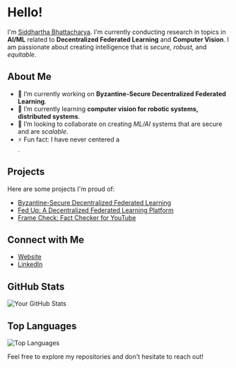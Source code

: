 # Hello!

I'm <u>Siddhartha Bhattacharya</u>. I'm currently conducting research in topics in **AI/ML** related to **Decentralized Federated Learning** and **Computer Vision**. I am passionate about creating intelligence that is _secure, robust,_ and _equitable_.

## About Me

- 🔭 I’m currently working on **Byzantine-Secure Decentralized Federated Learning**.
- 🌱 I’m currently learning **computer vision for robotic systems, distributed systems**.
- 👯 I’m looking to collaborate on creating _ML/AI_ systems that are secure and are _scalable_.
- ⚡ Fun fact: I have never centered a <div>.

## Projects

Here are some projects I'm proud of:

- [Byzantine-Secure Decentralized Federated Learning]([link](https://github.com/sidb70/DFL-Secure-Aggregation))
- [Fed Up: A Decentralized Federated Learning Platform]([link](https://github.com/sidb70/SpartaHackFed))
- [Frame Check: Fact Checker for YouTube]([link](https://github.com/sidb70/framecheck))

## Connect with Me

- [Website]([link](https://sid-bhat.notion.site/Siddhartha-Bhattacharya-4e5d6782cc474f08842b3ea75c5ecefe?pvs=4))
- [LinkedIn]([link](https://www.linkedin.com/in/sid-bhat/))

## GitHub Stats

![Your GitHub Stats](https://github-readme-stats.vercel.app/api?username=yourusername&show_icons=true&theme=radical)

## Top Languages

![Top Languages](https://github-readme-stats.vercel.app/api/top-langs/?username=yourusername&layout=compact)

Feel free to explore my repositories and don't hesitate to reach out!

